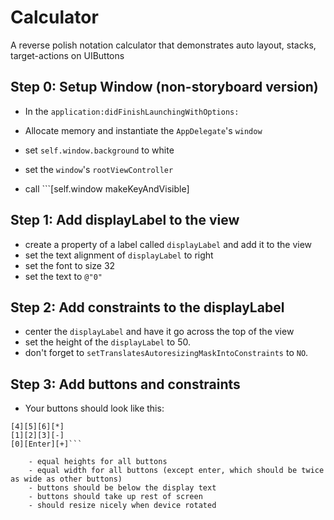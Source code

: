 # Calculator
A reverse polish notation calculator that demonstrates auto layout, stacks, target-actions on UIButtons

## Step 0: Setup Window (non-storyboard version)

- In the ```application:didFinishLaunchingWithOptions:```

 - Allocate memory and instantiate the ```AppDelegate```'s ```window```
 - set ```self.window.background``` to white
 - set the ```window```'s ```rootViewController```
 - call ```[self.window makeKeyAndVisible] 

## Step 1: Add displayLabel to the view

- create a property of a label called ```displayLabel``` and add it to the view
- set the text alignment of ```displayLabel``` to right
- set the font to size 32
- set the text to ```@"0"```

## Step 2: Add constraints to the displayLabel

- center the ```displayLabel``` and have it go across the top of the view
- set the height of the ```displayLabel``` to 50.
- don't forget to ```setTranslatesAutoresizingMaskIntoConstraints``` to ```NO```.

## Step 3: Add buttons and constraints

- Your buttons should look like this:

```[7][8][9][/]
[4][5][6][*]
[1][2][3][-]
[0][Enter][+]```

	- equal heights for all buttons
	- equal width for all buttons (except enter, which should be twice as wide as other buttons)
	- buttons should be below the display text
	- buttons should take up rest of screen
	- should resize nicely when device rotated





